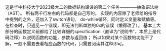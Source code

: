 这是华中科技大学2023级大二的数据结构课设的第二个任务————抽象语法树（AST）。
所有两千行左右的代码都是自己写的。
实现的内容除了老师给的指导中提到的之外，还加入了switch语句，
do-while循环，同时定义变量和赋值等。
在检查时，只遇见一个错误，即无法判断单独的0x的错误（懒得改了）。
基本上大部分的函数定义前都给了比较详细的specification（直译为"说明书"，本质上是代码注释）以说明函数的功能，参数与返回值；
所以如果对某个函数的功能不了解，一般不需要去看相应函数的代码，只需要阅读其注释即可。
